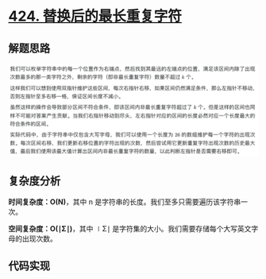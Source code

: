 # [424. 替换后的最长重复字符](https://leetcode-cn.com/problems/longest-repeating-character-replacement/)

## 解题思路

![70D92CA6-33DF-498C-9978-900F78F19928](images/70D92CA6-33DF-498C-9978-900F78F19928.png)

## 复杂度分析

**时间复杂度：O(N)**，其中 n 是字符串的长度。我们至多只需要遍历该字符串一次。

**空间复杂度：O(∣Σ∣)**，其中 ∣Σ∣ 是字符集的大小。我们需要存储每个大写英文字母的出现次数。 

## 代码实现

```golang

```
